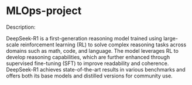 # MLOps-project
Description:

DeepSeek-R1 is a first-generation reasoning model trained using large-scale reinforcement learning (RL) to solve complex reasoning tasks across domains such as math, code, and language. The model leverages RL to develop reasoning capabilities, which are further enhanced through supervised fine-tuning (SFT) to improve readability and coherence. DeepSeek-R1 achieves state-of-the-art results in various benchmarks and offers both its base models and distilled versions for community use.
